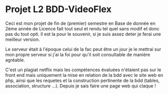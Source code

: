 # Projet L2 BDD-VideoFlex

Ceci est mon projet de fin de (premier) semestre en Base de donnée en 2ème année de Licence fait tout seul et rendu tel quel sans modif et donc pas du tout opti. Il est la pour le souvenir, si je suis assez deter je ferai une meilleur version.

Le serveur était à l'époque celui de la fac peut être un jour je le mettrai sur mon propre serveur si j'ai la foi pour qu'il soit consultable de manière agréable.

C'est un plagiat netflix mais les compétences évaluées n'étaient pas sur le front end mais uniquement la mise en relation de la bdd avec le site web en php, ainsi que les requetes et la construction pertinente de la bdd (tables, association, structure ...).
Depuis je sais faire une page web qui claque !
